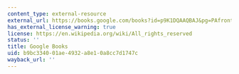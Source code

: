 ```yaml
---
content_type: external-resource
external_url: https://books.google.com/books?id=p9K1DQAAQBAJ&pg=PAfrontcover#v=onepage&q&f=false
has_external_license_warning: true
license: https://en.wikipedia.org/wiki/All_rights_reserved
status: ''
title: Google Books
uid: b9bc3340-01ae-4932-a8e1-0a8cc7d1747c
wayback_url: ''
---
```

